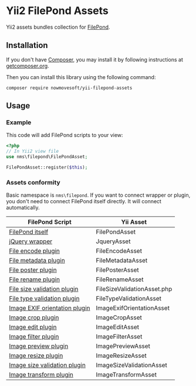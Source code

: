 # Yii2 FilePond Assets

Yii2 assets bundles collection for [FilePond](https://pqina.nl/filepond/).

## Installation

If you don't have [Composer](http://getcomposer.org/), you may install it by following instructions
at [getcomposer.org](http://getcomposer.org/doc/00-intro.md#installation-nix).

Then you can install this library using the following command:

~~~
composer require nowmovesoft/yii-filepond-assets
~~~

## Usage

### Example

This code will add FilePond scripts to your view:

```php
<?php
// In Yii2 view file
use nms\filepond\FilePondAsset;

FilePondAsset::register($this);
```

### Assets conformity

Basic namespace is `nms\filepond`. If you want to connect wrapper or plugin, you don't need to connect FilePond itself directly. It will connect automatically.

| FilePond Script | Yii Asset |
|-----------------|-----------|
| [FilePond itself](https://pqina.nl/filepond/docs/patterns/installation/) | FilePondAsset |
| [jQuery wrapper](https://pqina.nl/filepond/docs/patterns/frameworks/jquery/) | JqueryAsset |
| [File encode plugin](https://pqina.nl/filepond/docs/patterns/plugins/file-encode/) | FileEncodeAsset |
| [File metadata plugin](https://pqina.nl/filepond/docs/patterns/plugins/file-metadata/) | FileMetadataAsset |
| [File poster plugin](https://pqina.nl/filepond/docs/patterns/plugins/file-poster/) | FilePosterAsset |
| [File rename plugin](https://pqina.nl/filepond/docs/patterns/plugins/file-rename/) | FileRenameAsset |
| [File size validation plugin](https://pqina.nl/filepond/docs/patterns/plugins/file-validate-size/) | FileSizeValidationAsset.php |
| [File type validation plugin](https://pqina.nl/filepond/docs/patterns/plugins/file-validate-type/) | FileTypeValidationAsset |
| [Image EXIF orientation plugin](https://pqina.nl/filepond/docs/patterns/plugins/image-exif-orientation/) | ImageExifOrientationAsset |
| [Image crop plugin](https://pqina.nl/filepond/docs/patterns/plugins/image-crop/) | ImageCropAsset |
| [Image edit plugin](https://pqina.nl/filepond/docs/patterns/plugins/image-edit/) | ImageEditAsset |
| [Image filter plugin](https://pqina.nl/filepond/docs/patterns/plugins/image-filter/) | ImageFilterAsset |
| [Image preview plugin](https://pqina.nl/filepond/docs/patterns/plugins/image-preview/) | ImagePreviewAsset |
| [Image resize plugin](https://pqina.nl/filepond/docs/patterns/plugins/image-resize/) | ImageResizeAsset |
| [Image size validation plugin](https://pqina.nl/filepond/docs/patterns/plugins/image-validate-size/) | ImageSizeValidationAsset |
| [Image transform plugin](https://pqina.nl/filepond/docs/patterns/plugins/image-transform/) | ImageTransformAsset |
